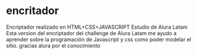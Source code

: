 # encritador
Encriptador realizado en HTML+CSS+JAVASCRIPT Estudio de Alura Latam
Esta version del encriptador del challenge de Alura Latam me ayudo a aprender sobre la programación de Javascript y css como poder modelar el sitio. gracias alura por el conocimiento
